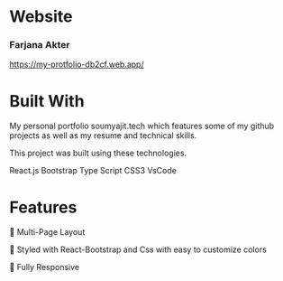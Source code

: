 # Website
  ### Farjana Akter
  https://my-protfolio-db2cf.web.app/

# Built With
My personal portfolio soumyajit.tech which features some of my github projects as well as my resume and technical skills.

This project was built using these technologies.

React.js
Bootstrap
Type Script
CSS3
VsCode

# Features
📖 Multi-Page Layout

🎨 Styled with React-Bootstrap and Css with easy to customize colors

📱 Fully Responsive
